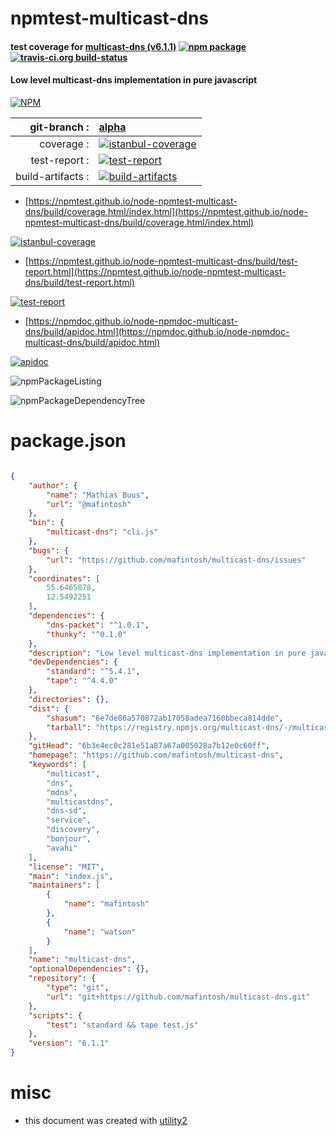 # npmtest-multicast-dns

#### test coverage for  [multicast-dns (v6.1.1)](https://github.com/mafintosh/multicast-dns)  [![npm package](https://img.shields.io/npm/v/npmtest-multicast-dns.svg?style=flat-square)](https://www.npmjs.org/package/npmtest-multicast-dns) [![travis-ci.org build-status](https://api.travis-ci.org/npmtest/node-npmtest-multicast-dns.svg)](https://travis-ci.org/npmtest/node-npmtest-multicast-dns)

#### Low level multicast-dns implementation in pure javascript

[![NPM](https://nodei.co/npm/multicast-dns.png?downloads=true&downloadRank=true&stars=true)](https://www.npmjs.com/package/multicast-dns)

| git-branch : | [alpha](https://github.com/npmtest/node-npmtest-multicast-dns/tree/alpha)|
|--:|:--|
| coverage : | [![istanbul-coverage](https://npmtest.github.io/node-npmtest-multicast-dns/build/coverage.badge.svg)](https://npmtest.github.io/node-npmtest-multicast-dns/build/coverage.html/index.html)|
| test-report : | [![test-report](https://npmtest.github.io/node-npmtest-multicast-dns/build/test-report.badge.svg)](https://npmtest.github.io/node-npmtest-multicast-dns/build/test-report.html)|
| build-artifacts : | [![build-artifacts](https://npmtest.github.io/node-npmtest-multicast-dns/glyphicons_144_folder_open.png)](https://github.com/npmtest/node-npmtest-multicast-dns/tree/gh-pages/build)|

- [https://npmtest.github.io/node-npmtest-multicast-dns/build/coverage.html/index.html](https://npmtest.github.io/node-npmtest-multicast-dns/build/coverage.html/index.html)

[![istanbul-coverage](https://npmtest.github.io/node-npmtest-multicast-dns/build/screenCapture.buildCi.browser.%252Ftmp%252Fbuild%252Fcoverage.lib.html.png)](https://npmtest.github.io/node-npmtest-multicast-dns/build/coverage.html/index.html)

- [https://npmtest.github.io/node-npmtest-multicast-dns/build/test-report.html](https://npmtest.github.io/node-npmtest-multicast-dns/build/test-report.html)

[![test-report](https://npmtest.github.io/node-npmtest-multicast-dns/build/screenCapture.buildCi.browser.%252Ftmp%252Fbuild%252Ftest-report.html.png)](https://npmtest.github.io/node-npmtest-multicast-dns/build/test-report.html)

- [https://npmdoc.github.io/node-npmdoc-multicast-dns/build/apidoc.html](https://npmdoc.github.io/node-npmdoc-multicast-dns/build/apidoc.html)

[![apidoc](https://npmdoc.github.io/node-npmdoc-multicast-dns/build/screenCapture.buildCi.browser.%252Ftmp%252Fbuild%252Fapidoc.html.png)](https://npmdoc.github.io/node-npmdoc-multicast-dns/build/apidoc.html)

![npmPackageListing](https://npmtest.github.io/node-npmtest-multicast-dns/build/screenCapture.npmPackageListing.svg)

![npmPackageDependencyTree](https://npmtest.github.io/node-npmtest-multicast-dns/build/screenCapture.npmPackageDependencyTree.svg)



# package.json

```json

{
    "author": {
        "name": "Mathias Buus",
        "url": "@mafintosh"
    },
    "bin": {
        "multicast-dns": "cli.js"
    },
    "bugs": {
        "url": "https://github.com/mafintosh/multicast-dns/issues"
    },
    "coordinates": [
        55.6465878,
        12.5492251
    ],
    "dependencies": {
        "dns-packet": "^1.0.1",
        "thunky": "^0.1.0"
    },
    "description": "Low level multicast-dns implementation in pure javascript",
    "devDependencies": {
        "standard": "^5.4.1",
        "tape": "^4.4.0"
    },
    "directories": {},
    "dist": {
        "shasum": "6e7de86a570872ab17058adea7160bbeca814dde",
        "tarball": "https://registry.npmjs.org/multicast-dns/-/multicast-dns-6.1.1.tgz"
    },
    "gitHead": "6b3e4ec0c281e51a87a67a005028a7b12e0c60ff",
    "homepage": "https://github.com/mafintosh/multicast-dns",
    "keywords": [
        "multicast",
        "dns",
        "mdns",
        "multicastdns",
        "dns-sd",
        "service",
        "discovery",
        "bonjour",
        "avahi"
    ],
    "license": "MIT",
    "main": "index.js",
    "maintainers": [
        {
            "name": "mafintosh"
        },
        {
            "name": "watson"
        }
    ],
    "name": "multicast-dns",
    "optionalDependencies": {},
    "repository": {
        "type": "git",
        "url": "git+https://github.com/mafintosh/multicast-dns.git"
    },
    "scripts": {
        "test": "standard && tape test.js"
    },
    "version": "6.1.1"
}
```



# misc
- this document was created with [utility2](https://github.com/kaizhu256/node-utility2)
